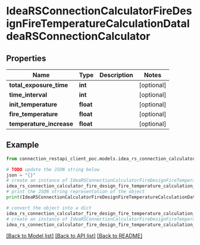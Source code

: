 # IdeaRSConnectionCalculatorFireDesignFireTemperatureCalculationDataIdeaRSConnectionCalculator


## Properties

Name | Type | Description | Notes
------------ | ------------- | ------------- | -------------
**total_exposure_time** | **int** |  | [optional] 
**time_interval** | **int** |  | [optional] 
**init_temperature** | **float** |  | [optional] 
**fire_temperature** | **float** |  | [optional] 
**temperature_increase** | **float** |  | [optional] 

## Example

```python
from connection_restapi_client_poc.models.idea_rs_connection_calculator_fire_design_fire_temperature_calculation_data_idea_rs_connection_calculator import IdeaRSConnectionCalculatorFireDesignFireTemperatureCalculationDataIdeaRSConnectionCalculator

# TODO update the JSON string below
json = "{}"
# create an instance of IdeaRSConnectionCalculatorFireDesignFireTemperatureCalculationDataIdeaRSConnectionCalculator from a JSON string
idea_rs_connection_calculator_fire_design_fire_temperature_calculation_data_idea_rs_connection_calculator_instance = IdeaRSConnectionCalculatorFireDesignFireTemperatureCalculationDataIdeaRSConnectionCalculator.from_json(json)
# print the JSON string representation of the object
print(IdeaRSConnectionCalculatorFireDesignFireTemperatureCalculationDataIdeaRSConnectionCalculator.to_json())

# convert the object into a dict
idea_rs_connection_calculator_fire_design_fire_temperature_calculation_data_idea_rs_connection_calculator_dict = idea_rs_connection_calculator_fire_design_fire_temperature_calculation_data_idea_rs_connection_calculator_instance.to_dict()
# create an instance of IdeaRSConnectionCalculatorFireDesignFireTemperatureCalculationDataIdeaRSConnectionCalculator from a dict
idea_rs_connection_calculator_fire_design_fire_temperature_calculation_data_idea_rs_connection_calculator_from_dict = IdeaRSConnectionCalculatorFireDesignFireTemperatureCalculationDataIdeaRSConnectionCalculator.from_dict(idea_rs_connection_calculator_fire_design_fire_temperature_calculation_data_idea_rs_connection_calculator_dict)
```
[[Back to Model list]](../README.md#documentation-for-models) [[Back to API list]](../README.md#documentation-for-api-endpoints) [[Back to README]](../README.md)


